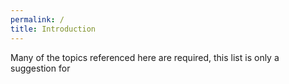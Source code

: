 ```yaml
---
permalink: /
title: Introduction
---
```

Many of the topics referenced here are required, this list is only a suggestion for 
